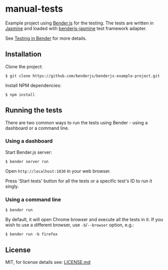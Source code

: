 # manual-tests

Example project using [Bender.js](https://github.com/benderjs/benderjs) for the testing. The tests are written in [Jasmine](jasmine.github.io) and loaded with [benderjs-jasmine](https://github.com/benderjs/benderjs-jasmine) test framework adapter.

See [Testing in Bender](https://github.com/benderjs/benderjs/wiki/Testing-in-Bender) for more details.

## Installation

Clone the project:
```
$ git clone https://github.com/benderjs/benderjs-example-project.git
```

Install NPM dependencies:
```
$ npm install
```

## Running the tests

There are two common ways to run the tests using Bender - using a dashboard or a command line.

### Using a dashboard

Start Bender.js server:
```
$ bender server run
```

Open `http://localhost:1030` in your web browser.

Press 'Start tests' button for all the tests or a specific test's ID to run it singly.

### Using a command line

```
$ bender run
```

By default, it will open Chrome browser and execute all the tests in it. If you wish to use a different browser, use `-b`/`--browser` option, e.g.:

```
$ bender run -b firefox
```

## License

MIT, for license details see: [LICENSE.md](https://github.com/benderjs/benderjs-example-project/blob/master/LICENSE.md)
